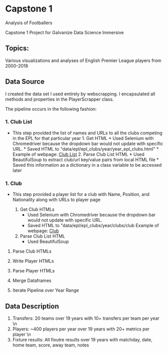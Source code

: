 # **Capstone 1**
Analysis of Footballers

Capstone 1 Project for Galvanize Data Science Immersive

## **Topics**:
Various visualizations and analyses of English Premier League players from 2000-2018

## **Data Source**
I created the data set I used entirely by webscrapping. I encapsulated all methods and properties in the PlayerScrapper class.

The pipeline occurs in the following fashion:
### 1. **Club List**
* This step provided the list of names and URLs to all the clubs competing in the EPL for that particular year
        1. Get HTML
            * Used Selenium with Chromedriver because the dropdown bar would not update with specific URL. 
            * Saved HTML to "data/epl/epl_clubs/year/year_epl_clubs.html"
            * Example of webpage: [Club List](https://www.premierleague.com/clubs?se=210)
        2. Parse Club List HTML
            * Used BeautifulSoup to extract club/url key/value pairs from local HTML file
            * Saved this information as a dictionary in a class variable to be accessed later
            
### 1. **Club**
* This step provided a player list for a club with Name, Position, and Nationality along with URLs to player page
    
    1. Get Club HTMLs
        * Used Selenium with Chromedriver because the dropdown bar would not update with specific URL.
        * Saved HTML to "data/epl/epl_clubs/year/clubs/club
        Example of webpage: [Club](https://www.premierleague.com/clubs/10/Liverpool/squad?se=210)
    1. Parse Club List HTML
        * Used BeautifulSoup 
1. Parse Club HTMLs

1. Write Player HTMLs

1. Parse Player HTMLs

1. Merge Dataframes

1. Iterate Pipeline over Year Range
## Data Description
1. Transfers: 20 teams over 19 years with 10+ transfers per team per year \n
1. Players: ~400 players per year over 19 years with 20+ metrics per player \n
1. Fixture results: All fixutre results over 19 years with matchday, date, home team, score, away team, notes
